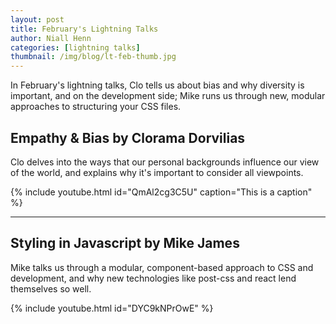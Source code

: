 ```yaml
---
layout: post
title: February's Lightning Talks
author: Niall Henn
categories: [lightning talks]
thumbnail: /img/blog/lt-feb-thumb.jpg
---
```


In February's lightning talks, Clo tells us about bias and why diversity is important, and on the development side; Mike runs us through new, modular approaches to structuring your CSS files.

## Empathy & Bias by Clorama Dorvilias

Clo delves into the ways that our personal backgrounds influence our view of the world, and explains why it's important to consider all viewpoints.

{% include youtube.html id="QmAl2cg3C5U" caption="This is a caption" %}

---

## Styling in Javascript by Mike James

Mike talks us through a modular, component-based approach to CSS and development, and why new technologies like post-css and react lend themselves so well.

{% include youtube.html id="DYC9kNPrOwE" %}
